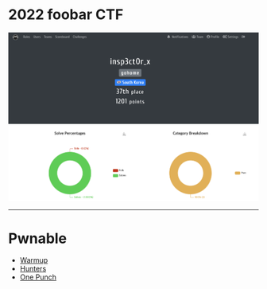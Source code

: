 # 2022 foobar CTF

![score](./foobar.png)

* * *

# Pwnable

- [Warmup](./warmup/README.md)
- [Hunters](./hunters/README.md)
- [One Punch](./onepunch/README.md)

